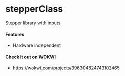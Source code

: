 # stepperClass
Stepper library with inputs
#### Features
* Hardware independent
#### Check it out on WOKWI
* https://wokwi.com/projects/396304824743102465
